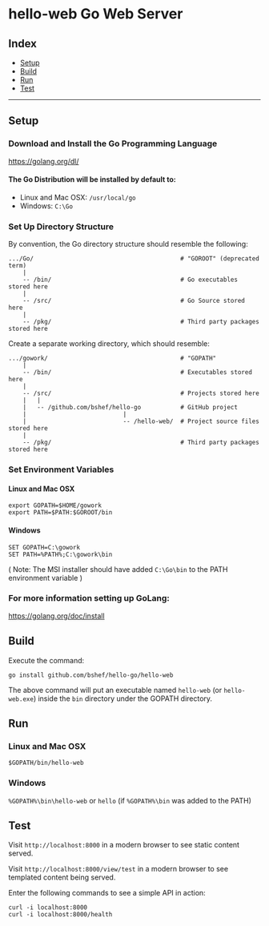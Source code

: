 # hello-web Go Web Server

## Index
- [Setup](#setup)
- [Build](#build)
- [Run](#run)
- [Test](#test)

---

## Setup
### Download and Install the Go Programming Language
https://golang.org/dl/

#### The Go Distribution will be installed by default to:
- Linux and Mac OSX: `/usr/local/go`
- Windows: `C:\Go`

### Set Up Directory Structure
By convention, the Go directory structure should resemble the following:
```
.../Go/                                         # "GOROOT" (deprecated term)
    |
    -- /bin/                                    # Go executables stored here
    |
    -- /src/                                    # Go Source stored here
    |
    -- /pkg/                                    # Third party packages stored here
```

Create a separate working directory, which should resemble:
```
.../gowork/                                     # "GOPATH"
    |
    -- /bin/                                    # Executables stored here
    |
    -- /src/                                    # Projects stored here
    |   |
    |   -- /github.com/bshef/hello-go           # GitHub project
    |                           |
    |                           -- /hello-web/  # Project source files stored here
    |
    -- /pkg/                                    # Third party packages stored here
```

### Set Environment Variables
#### Linux and Mac OSX
```
export GOPATH=$HOME/gowork
export PATH=$PATH:$GOROOT/bin
```
#### Windows
```
SET GOPATH=C:\gowork
SET PATH=%PATH%;C:\gowork\bin
```
( Note: The MSI installer should have added `C:\Go\bin` to the PATH environment variable )

### For more information setting up GoLang:
https://golang.org/doc/install

## Build
Execute the command:
```
go install github.com/bshef/hello-go/hello-web
```
The above command will put an executable named `hello-web` (or `hello-web.exe`)
inside the `bin` directory under the GOPATH directory.

## Run
### Linux and Mac OSX
`$GOPATH/bin/hello-web`
### Windows
`%GOPATH%\bin\hello-web` or `hello` (if `%GOPATH%\bin` was added to the PATH)

## Test
Visit `http://localhost:8000` in a modern browser to see static content served.

Visit `http://localhost:8000/view/test` in a modern browser to see templated
content being served.

Enter the following commands to see a simple API in action:
```
curl -i localhost:8000
curl -i localhost:8000/health
```
